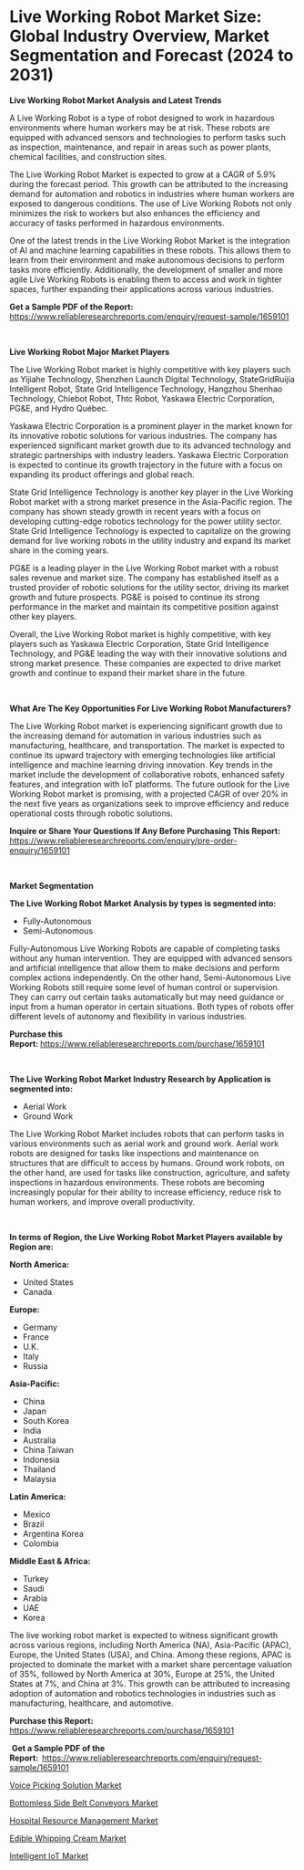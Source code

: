 <p><h1>Live Working Robot Market Size: Global Industry Overview, Market Segmentation and Forecast (2024 to 2031)</h1></p><p><strong>Live Working Robot Market Analysis and Latest Trends</strong></p>
<p><p>A Live Working Robot is a type of robot designed to work in hazardous environments where human workers may be at risk. These robots are equipped with advanced sensors and technologies to perform tasks such as inspection, maintenance, and repair in areas such as power plants, chemical facilities, and construction sites.</p><p>The Live Working Robot Market is expected to grow at a CAGR of 5.9% during the forecast period. This growth can be attributed to the increasing demand for automation and robotics in industries where human workers are exposed to dangerous conditions. The use of Live Working Robots not only minimizes the risk to workers but also enhances the efficiency and accuracy of tasks performed in hazardous environments.</p><p>One of the latest trends in the Live Working Robot Market is the integration of AI and machine learning capabilities in these robots. This allows them to learn from their environment and make autonomous decisions to perform tasks more efficiently. Additionally, the development of smaller and more agile Live Working Robots is enabling them to access and work in tighter spaces, further expanding their applications across various industries.</p></p>
<p><strong>Get a Sample PDF of the Report:&nbsp;</strong> <a href="https://www.reliableresearchreports.com/enquiry/request-sample/1659101">https://www.reliableresearchreports.com/enquiry/request-sample/1659101</a></p>
<p>&nbsp;</p>
<p><strong>Live Working Robot Major Market Players</strong></p>
<p><p>The Live Working Robot market is highly competitive with key players such as Yijiahe Technology, Shenzhen Launch Digital Technology, StateGridRuijia Intelligent Robot, State Grid Intelligence Technology, Hangzhou Shenhao Technology, Chiebot Robot, Thtc Robot, Yaskawa Electric Corporation, PG&E, and Hydro Québec. </p><p>Yaskawa Electric Corporation is a prominent player in the market known for its innovative robotic solutions for various industries. The company has experienced significant market growth due to its advanced technology and strategic partnerships with industry leaders. Yaskawa Electric Corporation is expected to continue its growth trajectory in the future with a focus on expanding its product offerings and global reach.</p><p>State Grid Intelligence Technology is another key player in the Live Working Robot market with a strong market presence in the Asia-Pacific region. The company has shown steady growth in recent years with a focus on developing cutting-edge robotics technology for the power utility sector. State Grid Intelligence Technology is expected to capitalize on the growing demand for live working robots in the utility industry and expand its market share in the coming years.</p><p>PG&E is a leading player in the Live Working Robot market with a robust sales revenue and market size. The company has established itself as a trusted provider of robotic solutions for the utility sector, driving its market growth and future prospects. PG&E is poised to continue its strong performance in the market and maintain its competitive position against other key players.</p><p>Overall, the Live Working Robot market is highly competitive, with key players such as Yaskawa Electric Corporation, State Grid Intelligence Technology, and PG&E leading the way with their innovative solutions and strong market presence. These companies are expected to drive market growth and continue to expand their market share in the future.</p></p>
<p>&nbsp;</p>
<p><strong>What Are The Key Opportunities For Live Working Robot Manufacturers?</strong></p>
<p><p>The Live Working Robot market is experiencing significant growth due to the increasing demand for automation in various industries such as manufacturing, healthcare, and transportation. The market is expected to continue its upward trajectory with emerging technologies like artificial intelligence and machine learning driving innovation. Key trends in the market include the development of collaborative robots, enhanced safety features, and integration with IoT platforms. The future outlook for the Live Working Robot market is promising, with a projected CAGR of over 20% in the next five years as organizations seek to improve efficiency and reduce operational costs through robotic solutions.</p></p>
<p><strong>Inquire or Share Your Questions If Any Before Purchasing This Report:</strong> <a href="https://www.reliableresearchreports.com/enquiry/pre-order-enquiry/1659101">https://www.reliableresearchreports.com/enquiry/pre-order-enquiry/1659101</a></p>
<p>&nbsp;</p>
<p><strong>Market Segmentation</strong></p>
<p><strong>The Live Working Robot Market Analysis by types is segmented into:</strong></p>
<p><ul><li>Fully-Autonomous</li><li>Semi-Autonomous</li></ul></p>
<p><p>Fully-Autonomous Live Working Robots are capable of completing tasks without any human intervention. They are equipped with advanced sensors and artificial intelligence that allow them to make decisions and perform complex actions independently. On the other hand, Semi-Autonomous Live Working Robots still require some level of human control or supervision. They can carry out certain tasks automatically but may need guidance or input from a human operator in certain situations. Both types of robots offer different levels of autonomy and flexibility in various industries.</p></p>
<p><strong>Purchase this Report:&nbsp;</strong><a href="https://www.reliableresearchreports.com/purchase/1659101">https://www.reliableresearchreports.com/purchase/1659101</a></p>
<p>&nbsp;</p>
<p><strong>The Live Working Robot Market Industry Research by Application is segmented into:</strong></p>
<p><ul><li>Aerial Work</li><li>Ground Work</li></ul></p>
<p><p>The Live Working Robot Market includes robots that can perform tasks in various environments such as aerial work and ground work. Aerial work robots are designed for tasks like inspections and maintenance on structures that are difficult to access by humans. Ground work robots, on the other hand, are used for tasks like construction, agriculture, and safety inspections in hazardous environments. These robots are becoming increasingly popular for their ability to increase efficiency, reduce risk to human workers, and improve overall productivity.</p></p>
<p>&nbsp;</p>
<p><strong>In terms of Region, the Live Working Robot Market Players available by Region are:</strong></p>
<p>
    <p> <strong> North America: </strong>
        <ul>
            <li>United States</li>
            <li>Canada</li>
        </ul>
        </p> 
    <p> <strong> Europe: </strong>
        <ul>
            <li>Germany</li>
            <li>France</li>
            <li>U.K.</li>
            <li>Italy</li>
            <li>Russia</li>
        </ul>
        </p> 
    <p> <strong> Asia-Pacific: </strong>
        <ul>
            <li>China</li>
            <li>Japan</li>
            <li>South Korea</li>
            <li>India</li>
            <li>Australia</li>
            <li>China Taiwan</li>
            <li>Indonesia</li>
            <li>Thailand</li>
            <li>Malaysia</li>
        </ul>
        </p> 
    <p> <strong> Latin America: </strong>
        <ul>
            <li>Mexico</li>
            <li>Brazil</li>
            <li>Argentina Korea</li>
            <li>Colombia</li>
        </ul>
        </p> 
    <p> <strong> Middle East & Africa: </strong>
        <ul>
            <li>Turkey</li>
            <li>Saudi</li>
            <li>Arabia</li>
            <li>UAE</li>
            <li>Korea</li>
        </ul>
    </p>
    </p>
<p><p>The live working robot market is expected to witness significant growth across various regions, including North America (NA), Asia-Pacific (APAC), Europe, the United States (USA), and China. Among these regions, APAC is projected to dominate the market with a market share percentage valuation of 35%, followed by North America at 30%, Europe at 25%, the United States at 7%, and China at 3%. This growth can be attributed to increasing adoption of automation and robotics technologies in industries such as manufacturing, healthcare, and automotive.</p></p>
<p><strong>Purchase this Report: </strong><a href="https://www.reliableresearchreports.com/purchase/1659101">https://www.reliableresearchreports.com/purchase/1659101</a></p>
<p>&nbsp;<strong>Get a Sample PDF of the Report:&nbsp;&nbsp;</strong><a href="https://www.reliableresearchreports.com/enquiry/request-sample/1659101">https://www.reliableresearchreports.com/enquiry/request-sample/1659101</a></p>
<p><strong></strong></p>
<p><p><a href="https://medium.com/@ericahamill/voice-picking-solution-market-report-reveals-the-latest-trends-and-growth-opportunities-of-this-e1dbdb404e6d">Voice Picking Solution Market</a></p><p><a href="https://github.com/angelajermaine/Market-Research-Report-List-2/blob/main/bottomless-side-belt-conveyors-market.md">Bottomless Side Belt Conveyors Market</a></p><p><a href="https://medium.com/@ericahamill/hospital-resource-management-market-size-and-market-trends-complete-industry-overview-2024-to-ca659210dd88">Hospital Resource Management Market</a></p><p><a href="https://github.com/provorikovar/Market-Research-Report-List-3/blob/main/edible-whipping-cream-market.md">Edible Whipping Cream Market</a></p><p><a href="https://medium.com/@ericahamill/intelligent-iot-market-furnishes-information-on-market-share-market-trends-and-market-growth-a393fc5f0efe">Intelligent IoT Market</a></p></p>